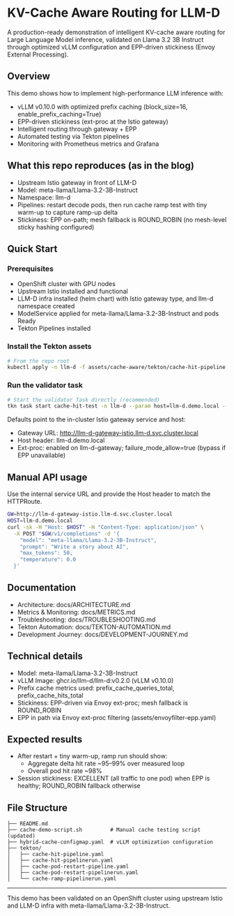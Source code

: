 # KV-Cache Aware Routing for LLM-D

A production-ready demonstration of intelligent KV-cache aware routing for Large Language Model inference, validated on Llama 3.2 3B Instruct through optimized vLLM configuration and EPP-driven stickiness (Envoy External Processing).

## Overview

This demo shows how to implement high-performance LLM inference with:

- vLLM v0.10.0 with optimized prefix caching (block_size=16, enable_prefix_caching=True)
- EPP-driven stickiness (ext-proc at the Istio gateway)
- Intelligent routing through gateway + EPP
- Automated testing via Tekton pipelines
- Monitoring with Prometheus metrics and Grafana

## What this repo reproduces (as in the blog)

- Upstream Istio gateway in front of LLM-D
- Model: meta-llama/Llama-3.2-3B-Instruct
- Namespace: llm-d
- Pipelines: restart decode pods, then run cache ramp test with tiny warm-up to capture ramp-up delta
- Stickiness: EPP on-path; mesh fallback is ROUND_ROBIN (no mesh-level sticky hashing configured)

## Quick Start

### Prerequisites

- OpenShift cluster with GPU nodes
- Upstream Istio installed and functional
- LLM-D infra installed (helm chart) with Istio gateway type, and llm-d namespace created
- ModelService applied for meta-llama/Llama-3.2-3B-Instruct and pods Ready
- Tekton Pipelines installed

### Install the Tekton assets

```bash
# From the repo root
kubectl apply -n llm-d -f assets/cache-aware/tekton/cache-hit-pipeline.yaml
```

### Run the validator task

```bash
# Start the validator Task directly (recommended)
tkn task start cache-hit-test -n llm-d --param host=llm-d.demo.local --showlog
```

Defaults point to the in-cluster Istio gateway service and host:
- Gateway URL: http://llm-d-gateway-istio.llm-d.svc.cluster.local
- Host header: llm-d.demo.local
- Ext-proc: enabled on llm-d-gateway; failure_mode_allow=true (bypass if EPP unavailable)

## Manual API usage

Use the internal service URL and provide the Host header to match the HTTPRoute.

```bash
GW=http://llm-d-gateway-istio.llm-d.svc.cluster.local
HOST=llm-d.demo.local
curl -sk -H "Host: $HOST" -H "Content-Type: application/json" \
  -X POST "$GW/v1/completions" -d '{
    "model": "meta-llama/Llama-3.2-3B-Instruct",
    "prompt": "Write a story about AI",
    "max_tokens": 50,
    "temperature": 0.0
  }'
```

## Documentation

- Architecture: docs/ARCHITECTURE.md
- Metrics & Monitoring: docs/METRICS.md
- Troubleshooting: docs/TROUBLESHOOTING.md
- Tekton Automation: docs/TEKTON-AUTOMATION.md
- Development Journey: docs/DEVELOPMENT-JOURNEY.md

## Technical details

- Model: meta-llama/Llama-3.2-3B-Instruct
- vLLM Image: ghcr.io/llm-d/llm-d:v0.2.0 (vLLM v0.10.0)
- Prefix cache metrics used: prefix_cache_queries_total, prefix_cache_hits_total
- Stickiness: EPP-driven via Envoy ext-proc; mesh fallback is ROUND_ROBIN
- EPP in path via Envoy ext-proc filtering (assets/envoyfilter-epp.yaml)

## Expected results

- After restart + tiny warm-up, ramp run should show:
  - Aggregate delta hit rate ~95–99% over measured loop
  - Overall pod hit rate ~98%
- Session stickiness: EXCELLENT (all traffic to one pod) when EPP is healthy; ROUND_ROBIN fallback otherwise

## File Structure

```
├── README.md
├── cache-demo-script.sh         # Manual cache testing script (updated)
├── hybrid-cache-configmap.yaml  # vLLM optimization configuration
├── tekton/
│   ├── cache-hit-pipeline.yaml
│   ├── cache-hit-pipelinerun.yaml
│   ├── cache-pod-restart-pipeline.yaml
│   ├── cache-pod-restart-pipelinerun.yaml
│   └── cache-ramp-pipelinerun.yaml
```

---

This demo has been validated on an OpenShift cluster using upstream Istio and LLM-D infra with meta-llama/Llama-3.2-3B-Instruct.
